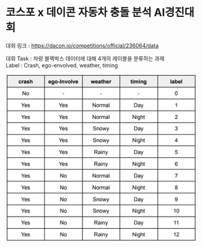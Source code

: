 # 코스포 x 데이콘 자동차 충돌 분석 AI경진대회

대회 링크 : https://dacon.io/competitions/official/236064/data  

대회 Task : 차량 블랙박스 데이터에 대해 4개의 레이블을 분류하는 과제  
Label    : Crash, ego-envolved, weather, timing

  
![Label Image](Label_image.jpeg)
